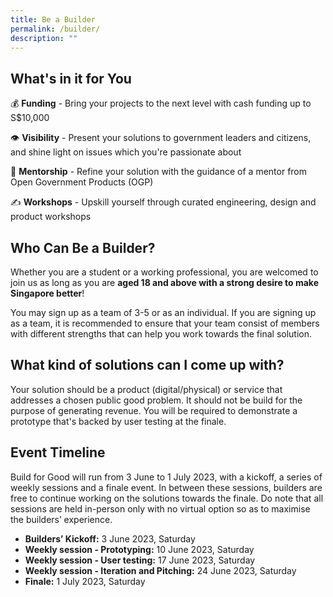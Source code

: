 ```yaml
---
title: Be a Builder
permalink: /builder/
description: ""
---
```

## **What's in it for You**
💰 **Funding** - Bring your projects to the next level with cash funding up to S$10,000

👁 **Visibility** - Present your solutions to government leaders and citizens, and shine light on issues which you're passionate about

👤 **Mentorship** - Refine your solution with the guidance of a mentor from Open Government Products (OGP)

✍️ **Workshops** - Upskill yourself through curated engineering, design and product workshops 

## **Who Can Be a Builder?**
Whether you are a student or a working professional, you are welcomed to join us as long as you are **aged 18 and above with a strong desire to make Singapore better**!

You may sign up as a team of 3-5 or as an individual. If you are signing up as a team, it is recommended to ensure that your team consist of members with different strengths that can help you work towards the final solution.

## **What kind of solutions can I come up with?**
Your solution should be a product (digital/physical) or service that addresses a chosen public good problem. It should not be build for the purpose of generating revenue. You will be required to demonstrate a prototype that's backed by user testing at the finale.

## **Event Timeline**
Build for Good will run from 3 June to 1 July 2023, with a kickoff, a series of weekly sessions and a finale event. In between these sessions, builders are free to continue working on the solutions towards the finale. Do note that all sessions are held in-person only with no virtual option so as to maximise the builders’ experience.

*  **Builders’ Kickoff:** 3 June 2023, Saturday 
*  **Weekly session - Prototyping:** 10 June 2023, Saturday 
*  **Weekly session - User testing:** 17 June 2023, Saturday 
*  **Weekly session - Iteration and Pitching:** 24 June 2023, Saturday 
*  **Finale:** 1 July 2023, Saturday